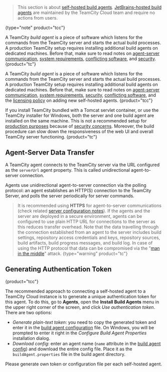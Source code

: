 [//]: # (title: Install and Start TeamCity Agents)
[//]: # (auxiliary-id: Install and Start TeamCity Agents;Setting up and Running Additional Build Agents)

>This section is about [self-hosted build agents](teamcity-cloud-subscription-and-licensing.md#cloud-self-hosted-agents). [JetBrains-hosted build agents](teamcity-cloud-subscription-and-licensing.md#cloud-jb-hosted-agents) are maintained by the TeamCity Cloud team and require no actions from users.
>
{type="note" product="tcc"}

A TeamCity _build agent_ is a piece of software which listens for the commands from the TeamCity server and starts the actual build processes. A production TeamCity setup requires installing additional build agents on dedicated machines. Before that, make sure to read notes on [agent-server communication](#Agent-Server+Data+Transfer), [system requirements](system-requirements.md#TeamCity+Agent+Requirements), [conflicting software](known-issues.md#Conflicting+Software), and [security](security-notes.md#Build+Agents).
{product="tc"}

A TeamCity _build agent_ is a piece of software which listens for the commands from the TeamCity server and starts the actual build processes. A production TeamCity setup requires installing additional build agents on dedicated machines. Before that, make sure to read notes on [agent-server communication](#Agent-Server+Data+Transfer), [system requirements](system-requirements.md#TeamCity+Agent+Requirements), [security](security-notes.md#Build+Agents), [conflicting software](known-issues.md#Conflicting+Software), and the [licensing policy](teamcity-cloud-subscription-and-licensing.md) on adding new self-hosted agents.
{product="tcc"}

If you install TeamCity bundled with a Tomcat servlet container, or use the TeamCity installer for Windows, both the server and one build agent are installed on the same machine. This is not a recommended setup for [production purposes](configure-server-installation.md#Configuring+Server+for+Production+Use) because of [security concerns](security-notes.md). Moreover, the build procedure can slow down the responsiveness of the web UI and overall TeamCity server functioning.
{product="tc"}

<anchor name="SettingupandRunningAdditionalBuildAgents-ServerDataTransfers"/>
<anchor name="SettingupandRunningAdditionalBuildAgents-Agent-ServerDataTransfers"/>

## Agent-Server Data Transfer

[//]: # (AltHead: Server-Agent Data Transfers)

A TeamCity agent connects to the TeamCity server via the URL configured as the `serverUrl` agent property. This is called unidirectional agent-to-server connection.

Agents use unidirectional agent-to-server connection via the polling protocol: an agent establishes an HTTP(S) connection to the TeamCity Server, and polls the server periodically for server commands.

>It is recommended using __HTTPS__ for agent-to-server communications (check related [server configuration notes](how-to.md#Configure+HTTPS+for+TeamCity+Web+UI)). If the agents and the server are deployed in a secure environment, agents can be configured to use plain HTTP URL for connections to the server as this reduces transfer overhead. Note that the data travelling through the connection established from an agent to the server includes build settings, repository access credentials and keys, repository sources, build artifacts, build progress messages, and build log. In case of using the HTTP protocol that data can be compromised via the "[man in the middle](https://en.wikipedia.org/wiki/Man-in-the-middle_attack)" attack.
{type="warning" product="tc"}

[//]: # (Internal note. Do not delete. "Setting up and Running Additional Build Agentsd283e376.txt")

## Generating Authentication Token
{product="tcc"}

The recommended approach to connecting a self-hosted agent to a TeamCity Cloud instance is to generate a unique authentication token for this agent. To do this, go to __Agents__, open the __Install Build Agents__ menu in the upper right corner of the screen, and click _Use authentication token_. There are two options:

* _Generate plain-text token_: you need to copy the generated token and enter it in the [build agent configuration](configure-agent-installation.md) file. On Windows, you will be prompted to enter it right in the _Configure Build Agent Properties_ installation dialog.
* _Download config_: enter an agent name (`name` attribute in the [build agent config](configure-agent-installation.md)) and download the entire config file. Place it as the `buildAgent.properties` file in the build agent directory.

Please generate own token or configuration file per each self-hosted agent.

<anchor name="SettingupandRunningAdditionalBuildAgents-InstallingAdditionalBuildAgents"/>